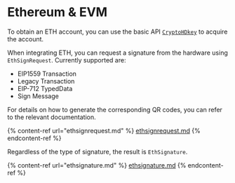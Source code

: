 # Ethereum & EVM

To obtain an ETH account, you can use the basic API [`CryptoHDkey`](../basic-api/cryptohdkey.md) to acquire the account.



When integrating ETH, you can request a signature from the hardware using `EthSignRequest`. Currently supported are:

* EIP1559 Transaction
* Legacy Transaction
* EIP-712 TypedData
* Sign Message

For details on how to generate the corresponding QR codes, you can refer to the relevant documentation.

{% content-ref url="ethsignrequest.md" %}
[ethsignrequest.md](ethsignrequest.md)
{% endcontent-ref %}





Regardless of the type of signature, the result is `EthSignature`.

{% content-ref url="ethsignature.md" %}
[ethsignature.md](ethsignature.md)
{% endcontent-ref %}



